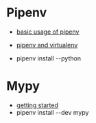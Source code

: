 # Pipenv

- [basic usage of pipenv](https://pipenv-fork.readthedocs.io/en/latest/basics.html)
- [pipenv and virtualenv](https://docs.python-guide.org/dev/virtualenvs/)

- pipenv install --python <version>



# Mypy

- [getting started](https://mypy.readthedocs.io/en/stable/getting_started.html)
- pipenv install --dev mypy